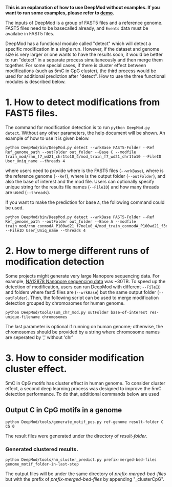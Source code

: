 **This is an explanation of how to use DeepMod without examples. If you want to run some examples, please refer to [demo](https://github.com/WGLab/DeepMod/blob/master/docs/Reproducibility.md).**


The inputs of DeepMod is a group of FAST5 files and a reference genome. FAST5 files need to be basecalled already, and `Events` data must be availabe in FAST5 files. 

DeepMod has a functional module called "detect" which will detect a specific modification in a single run. However, if the dataset and genome size is very larger or one wants to have the results soon, it would be better to run "detect" in a separate process simultaneously and then merge them together. For some special cases, if there is cluster effect between modifications (such as 5mC in CpG cluster), the third process would be used for additional prediction after "detect". How to use the three functional modules is described below.

# 1. How to detect modifications from FAST5 files.
The command for modification detection is to run `python DeepMod.py detect`. Without any other parameters, the help document will be shown. An example of how to use it is given below.

```
python DeepMod/bin/DeepMod.py detect --wrkBase FAST5-Folder --Ref Ref_genome_path --outFolder out_folder --Base C --modfile train_mod/rnn_f7_wd21_chr1to10_4/mod_train_f7_wd21_chr1to10 --FileID User_Uniq_name --threads 4
```
where users need to provide where is the FAST5 files (`--wrkBase`), where is the reference genome (`--Ref`), where is the output folder (`--outFolder`), and also the base of interest and the mod file. Users can optionally specify unique string for the results file names (`--FileID`) and how many threads are used (`--threads`).

If you want to make the prediction for base `A`, the following command could be used.
```
python DeepMod/bin/DeepMod.py detect --wrkBase FAST5-Folder --Ref Ref_genome_path --outFolder out_folder --Base A --modfile train_mod/rnn_conmodA_P100wd21_f7ne1u0_4/mod_train_conmodA_P100wd21_f3ne1u0 --FileID User_Uniq_name --threads 4
```


# 2. How to merge different runs of modification detection
Some projects might generate very large Nanopore sequencing data. For example, [NA12878 Nanopore sequencing data](https://github.com/nanopore-wgs-consortium/NA12878/blob/master/nanopore-human-genome/rel_3_4.md) was ~30TB. To speed up the detection of modification, users can run DeepMod with different `--FileID` and folders where fast5 files are (`--wrkBase`) but the same output folder (`--outFolder`). Then, the following script can be used to merge modification detection grouped by chromosomes for human genome.
```
python DeepMod/tools/sum_chr_mod.py outFolder base-of-interest res-unique-filename chromosomes
```
The last parameter is optional if running on human genome; otherwise, the chromosomes should be provided by a string where chromosome names are seperated by ',' without 'chr'

# 3. How to consider modification cluster effect.
5mC in CpG motifs has cluster effect in human genome. To consider cluster effect, a second deep learning process was designed to improve the 5mC detection performance. To do that, additional commands below are used

## Output C in CpG motifs in a genome
```
python DeepMod/tools/generate_motif_pos.py ref-genome result-folder C CG 0
```
The result files were generated under the directory of *result-folder*.

### Generated clustered results.
```
python DeepMod/tools/hm_cluster_predict.py prefix-merged-bed-files genome_motif_folder-in-last-step
```
The output files will be under the same directory of *prefix-merged-bed-files* but with the prefix of *prefix-merged-bed-files* by appending "_clusterCpG".

